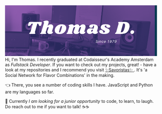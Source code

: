 ![ani](https://github.com/tdijkmans/tdijkmans/blob/master/TD.png)
Hi, I'm Thomas. I recently graduated at Codaisseur's Academy Amsterdam as _Fullstack Developer_. If you want to check out my projects, great! - have a look at my repositories and I recommend you visit [✨Savoristas✨ ](https://savoristas.netlify.app/). It's 'a Social Network for Flavor Combinations' in the making.

👈 There, you see a number of coding skills I have. JavaScript and Python are my languages so far.

🔭 Currently _I am looking for a junior opportunity_ to code, to learn, to laugh.
Do reach out to me if you want to talk! ☕☕

